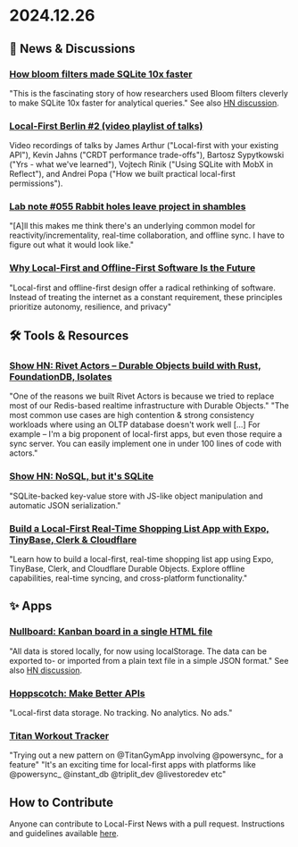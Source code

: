 # 2024.12.26

## 📰 News & Discussions

### [How bloom filters made SQLite 10x faster](https://avi.im/blag/2024/sqlite-past-present-future/)
"This is the fascinating story of how researchers used Bloom filters cleverly to make SQLite 10x faster for analytical queries." See also [HN discussion](https://news.ycombinator.com/item?id=42486610).

### [Local-First Berlin #2 (video playlist of talks)](https://www.youtube.com/playlist?list=PL4isNRKAwz2NMTD21ulEbfThqzYtXqUff)
Video recordings of talks by James Arthur ("Local-first with your existing API"), Kevin Jahns ("CRDT performance trade-offs"), Bartosz Sypytkowski ("Yrs - what we've learned"), Vojtech Rinik ("Using SQLite with MobX in Reflect"), and Andrei Popa ("How we built practical local-first permissions").

### [Lab note #055 Rabbit holes leave project in shambles](https://interjectedfuture.com/lab-notes/lab-note-055-rabbit-holes-leave-project-in-shambles/)
"[A]ll this makes me think there's an underlying common model for reactivity/incrementality, real-time collaboration, and offline sync. I have to figure out what it would look like."

### [Why Local-First and Offline-First Software Is the Future](https://dev.to/bertrand_atemkeng/why-local-first-and-offline-first-software-is-the-future-7mf)
"Local-first and offline-first design offer a radical rethinking of software. Instead of treating the internet as a constant requirement, these principles prioritize autonomy, resilience, and privacy"


## 🛠️ Tools & Resources

### [Show HN: Rivet Actors – Durable Objects build with Rust, FoundationDB, Isolates](https://news.ycombinator.com/item?id=42472519#42483497)
"One of the reasons we built Rivet Actors is because we tried to replace most of our Redis-based realtime infrastructure with Durable Objects." "The most common use cases are high contention & strong consistency workloads where using an OLTP database doesn't work well [...] For example – I'm a big proponent of local-first apps, but even those require a sync server. You can easily implement one in under 100 lines of code with actors."

### [Show HN: NoSQL, but it's SQLite](https://news.ycombinator.com/item?id=42485499)
"SQLite-backed key-value store with JS-like object manipulation and automatic JSON serialization."

### [Build a Local-First Real-Time Shopping List App with Expo, TinyBase, Clerk & Cloudflare](https://www.youtube.com/watch?v=HqOiB2tDM8Q)
"Learn how to build a local-first, real-time shopping list app using Expo, TinyBase, Clerk, and Cloudflare Durable Objects. Explore offline capabilities, real-time syncing, and cross-platform functionality."

## ✨ Apps

### [Nullboard: Kanban board in a single HTML file](https://github.com/apankrat/nullboard)
"All data is stored locally, for now using localStorage. The data can be exported to- or imported from a plain text file in a simple JSON format." See also [HN discussion](https://news.ycombinator.com/item?id=42461688).

### [Hoppscotch: Make Better APIs](https://hoppscotch.com/)
"Local-first data storage. No tracking. No analytics. No ads."

### [Titan Workout Tracker](https://www.titangymapp.com/)
"Trying out a new pattern on @TitanGymApp involving @powersync_ for a feature" "It's an exciting time for local-first apps with platforms like @powersync_ @instant_db @triplit_dev @livestoredev etc"


## How to Contribute
Anyone can contribute to Local-First News with a pull request. Instructions and guidelines available [here](https://github.com/localfirstnews/localfirstnews).
